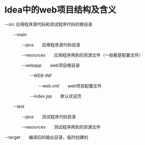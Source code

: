 # Idea中的web项目结构及含义

--src   应用程序源代码和测试程序代码的根目录

　　--main　　

　　　　--java　　应用程序源代码目录

　　　　--resources　　应用程序用到的资源文件（一般都是配置文件）

　　　　--webapp　　web项目根目录　　

　　　　　　--WEB-INF　　

　　　　　　　　--web.xml　　web项目配置文件

　　　　　　--index.jsp　　默认欢迎页

　　--test

　　　　--java　　测试程序代码目录

　　　　--resources　　测试程序用到的资源文件

--target　　编译后的输出目录，临时创建的